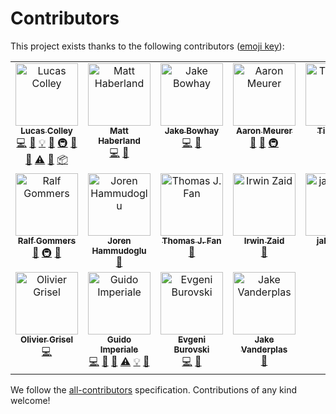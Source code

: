 # Contributors

This project exists thanks to the following contributors
([emoji key](https://allcontributors.org/docs/en/emoji-key)):

<!-- ALL-CONTRIBUTORS-LIST:START - Do not remove or modify this section -->
<!-- prettier-ignore-start -->
<!-- markdownlint-disable -->
<table>
  <tbody>
    <tr>
      <td align="center" valign="top" width="14.28%"><a href="https://lucascolley.github.io/"><img src="https://avatars.githubusercontent.com/u/51488791?v=4?s=100" width="100px;" alt="Lucas Colley"/><br /><sub><b>Lucas Colley</b></sub></a><br /><a href="https://github.com/data-apis/array-api-extra/commits?author=lucascolley" title="Code">💻</a> <a href="https://github.com/data-apis/array-api-extra/commits?author=lucascolley" title="Documentation">📖</a> <a href="#example-lucascolley" title="Examples">💡</a> <a href="#ideas-lucascolley" title="Ideas, Planning, & Feedback">🤔</a> <a href="#infra-lucascolley" title="Infrastructure (Hosting, Build-Tools, etc)">🚇</a> <a href="#maintenance-lucascolley" title="Maintenance">🚧</a> <a href="#tool-lucascolley" title="Tools">🔧</a> <a href="https://github.com/data-apis/array-api-extra/commits?author=lucascolley" title="Tests">⚠️</a> <a href="https://github.com/data-apis/array-api-extra/issues?q=author%3Alucascolley" title="Bug reports">🐛</a> <a href="#platform-lucascolley" title="Packaging/porting to new platform">📦</a></td>
      <td align="center" valign="top" width="14.28%"><a href="https://github.com/mdhaber"><img src="https://avatars.githubusercontent.com/u/6570539?v=4?s=100" width="100px;" alt="Matt Haberland"/><br /><sub><b>Matt Haberland</b></sub></a><br /><a href="https://github.com/data-apis/array-api-extra/commits?author=mdhaber" title="Code">💻</a> <a href="#ideas-mdhaber" title="Ideas, Planning, & Feedback">🤔</a></td>
      <td align="center" valign="top" width="14.28%"><a href="https://github.com/j-bowhay"><img src="https://avatars.githubusercontent.com/u/60778417?v=4?s=100" width="100px;" alt="Jake Bowhay"/><br /><sub><b>Jake Bowhay</b></sub></a><br /><a href="https://github.com/data-apis/array-api-extra/commits?author=j-bowhay" title="Code">💻</a> <a href="https://github.com/data-apis/array-api-extra/pulls?q=is%3Apr+reviewed-by%3Aj-bowhay" title="Reviewed Pull Requests">👀</a></td>
      <td align="center" valign="top" width="14.28%"><a href="https://github.com/asmeurer"><img src="https://avatars.githubusercontent.com/u/71486?v=4?s=100" width="100px;" alt="Aaron Meurer"/><br /><sub><b>Aaron Meurer</b></sub></a><br /><a href="https://github.com/data-apis/array-api-extra/pulls?q=is%3Apr+reviewed-by%3Aasmeurer" title="Reviewed Pull Requests">👀</a> <a href="#ideas-asmeurer" title="Ideas, Planning, & Feedback">🤔</a> <a href="#infra-asmeurer" title="Infrastructure (Hosting, Build-Tools, etc)">🚇</a></td>
      <td align="center" valign="top" width="14.28%"><a href="https://github.com/betatim"><img src="https://avatars.githubusercontent.com/u/1448859?v=4?s=100" width="100px;" alt="Tim Head"/><br /><sub><b>Tim Head</b></sub></a><br /><a href="#ideas-betatim" title="Ideas, Planning, & Feedback">🤔</a></td>
      <td align="center" valign="top" width="14.28%"><a href="https://github.com/stdlib-js/stdlib"><img src="https://avatars.githubusercontent.com/u/2643044?v=4?s=100" width="100px;" alt="Athan"/><br /><sub><b>Athan</b></sub></a><br /><a href="https://github.com/data-apis/array-api-extra/pulls?q=is%3Apr+reviewed-by%3Akgryte" title="Reviewed Pull Requests">👀</a> <a href="#ideas-kgryte" title="Ideas, Planning, & Feedback">🤔</a></td>
      <td align="center" valign="top" width="14.28%"><a href="https://github.com/vnmabus"><img src="https://avatars.githubusercontent.com/u/2364173?v=4?s=100" width="100px;" alt="Carlos Ramos Carreño"/><br /><sub><b>Carlos Ramos Carreño</b></sub></a><br /><a href="#ideas-vnmabus" title="Ideas, Planning, & Feedback">🤔</a></td>
    </tr>
    <tr>
      <td align="center" valign="top" width="14.28%"><a href="https://github.com/rgommers/"><img src="https://avatars.githubusercontent.com/u/98330?v=4?s=100" width="100px;" alt="Ralf Gommers"/><br /><sub><b>Ralf Gommers</b></sub></a><br /><a href="#ideas-rgommers" title="Ideas, Planning, & Feedback">🤔</a> <a href="#infra-rgommers" title="Infrastructure (Hosting, Build-Tools, etc)">🚇</a> <a href="https://github.com/data-apis/array-api-extra/pulls?q=is%3Apr+reviewed-by%3Argommers" title="Reviewed Pull Requests">👀</a></td>
      <td align="center" valign="top" width="14.28%"><a href="https://github.com/jorenham"><img src="https://avatars.githubusercontent.com/u/6208662?v=4?s=100" width="100px;" alt="Joren Hammudoglu"/><br /><sub><b>Joren Hammudoglu</b></sub></a><br /><a href="https://github.com/data-apis/array-api-extra/pulls?q=is%3Apr+reviewed-by%3Ajorenham" title="Reviewed Pull Requests">👀</a></td>
      <td align="center" valign="top" width="14.28%"><a href="https://www.thomasjpfan.com/"><img src="https://avatars.githubusercontent.com/u/5402633?v=4?s=100" width="100px;" alt="Thomas J. Fan"/><br /><sub><b>Thomas J. Fan</b></sub></a><br /><a href="#ideas-thomasjpfan" title="Ideas, Planning, & Feedback">🤔</a></td>
      <td align="center" valign="top" width="14.28%"><a href="https://github.com/izaid"><img src="https://avatars.githubusercontent.com/u/482179?v=4?s=100" width="100px;" alt="Irwin Zaid"/><br /><sub><b>Irwin Zaid</b></sub></a><br /><a href="#ideas-izaid" title="Ideas, Planning, & Feedback">🤔</a></td>
      <td align="center" valign="top" width="14.28%"><a href="https://github.com/jakirkham"><img src="https://avatars.githubusercontent.com/u/3019665?v=4?s=100" width="100px;" alt="jakirkham"/><br /><sub><b>jakirkham</b></sub></a><br /><a href="https://github.com/data-apis/array-api-extra/commits?author=jakirkham" title="Code">💻</a> <a href="https://github.com/data-apis/array-api-extra/pulls?q=is%3Apr+reviewed-by%3Ajakirkham" title="Reviewed Pull Requests">👀</a></td>
      <td align="center" valign="top" width="14.28%"><a href="https://github.com/tupui"><img src="https://avatars.githubusercontent.com/u/23188539?v=4?s=100" width="100px;" alt="Pamphile Roy"/><br /><sub><b>Pamphile Roy</b></sub></a><br /><a href="https://github.com/data-apis/array-api-extra/commits?author=tupui" title="Code">💻</a></td>
      <td align="center" valign="top" width="14.28%"><a href="https://github.com/OmarManzoor"><img src="https://avatars.githubusercontent.com/u/17495884?v=4?s=100" width="100px;" alt="Omar Salman"/><br /><sub><b>Omar Salman</b></sub></a><br /><a href="https://github.com/data-apis/array-api-extra/commits?author=OmarManzoor" title="Code">💻</a></td>
    </tr>
    <tr>
      <td align="center" valign="top" width="14.28%"><a href="https://ogrisel.com"><img src="https://avatars.githubusercontent.com/u/89061?v=4?s=100" width="100px;" alt="Olivier Grisel"/><br /><sub><b>Olivier Grisel</b></sub></a><br /><a href="https://github.com/data-apis/array-api-extra/commits?author=ogrisel" title="Code">💻</a></td>
      <td align="center" valign="top" width="14.28%"><a href="https://github.com/crusaderky"><img src="https://avatars.githubusercontent.com/u/6213168?v=4?s=100" width="100px;" alt="Guido Imperiale"/><br /><sub><b>Guido Imperiale</b></sub></a><br /><a href="https://github.com/data-apis/array-api-extra/commits?author=crusaderky" title="Code">💻</a> <a href="https://github.com/data-apis/array-api-extra/commits?author=crusaderky" title="Documentation">📖</a> <a href="#tool-crusaderky" title="Tools">🔧</a> <a href="https://github.com/data-apis/array-api-extra/commits?author=crusaderky" title="Tests">⚠️</a> <a href="#example-crusaderky" title="Examples">💡</a> <a href="https://github.com/data-apis/array-api-extra/issues?q=author%3Acrusaderky" title="Bug reports">🐛</a></td>
      <td align="center" valign="top" width="14.28%"><a href="https://github.com/ev-br"><img src="https://avatars.githubusercontent.com/u/2133832?v=4?s=100" width="100px;" alt="Evgeni Burovski"/><br /><sub><b>Evgeni Burovski</b></sub></a><br /><a href="https://github.com/data-apis/array-api-extra/commits?author=ev-br" title="Code">💻</a> <a href="https://github.com/data-apis/array-api-extra/commits?author=ev-br" title="Documentation">📖</a></td>
      <td align="center" valign="top" width="14.28%"><a href="http://www.vanderplas.com/"><img src="https://avatars.githubusercontent.com/u/781659?v=4?s=100" width="100px;" alt="Jake Vanderplas"/><br /><sub><b>Jake Vanderplas</b></sub></a><br /><a href="https://github.com/data-apis/array-api-extra/pulls?q=is%3Apr+reviewed-by%3Ajakevdp" title="Reviewed Pull Requests">👀</a></td>
    </tr>
  </tbody>
</table>

<!-- markdownlint-restore -->
<!-- prettier-ignore-end -->

<!-- ALL-CONTRIBUTORS-LIST:END -->

We follow the
[all-contributors](https://github.com/all-contributors/all-contributors)
specification. Contributions of any kind welcome!
